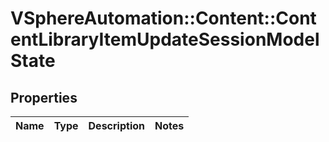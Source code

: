 # VSphereAutomation::Content::ContentLibraryItemUpdateSessionModelState

## Properties
Name | Type | Description | Notes
------------ | ------------- | ------------- | -------------


